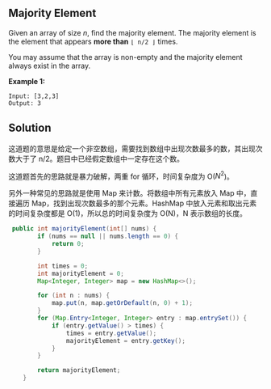 ## Majority Element

Given an array of size *n*, find the majority element. The majority element is the element that appears **more than** `⌊ n/2 ⌋` times.

You may assume that the array is non-empty and the majority element always exist in the array.

**Example 1:**

```
Input: [3,2,3]
Output: 3
```

## Solution

这道题的意思是给定一个非空数组，需要找到数组中出现次数最多的数，其出现次数大于了 n/2。题目中已经假定数组中一定存在这个数。

这道题首先的思路就是暴力破解，两重 for 循环，时间复杂度为 O($N^2$)。

另外一种常见的思路就是使用 Map 来计数。将数组中所有元素放入 Map 中，直接遍历 Map，找到出现次数最多的那个元素。HashMap 中放入元素和取出元素的时间复杂度都是 O(1)，所以总的时间复杂度为 O(N)，N 表示数组的长度。

```java
 public int majorityElement(int[] nums) {
        if (nums == null || nums.length == 0) {
            return 0;
        }

        int times = 0;
        int majorityElement = 0;
        Map<Integer, Integer> map = new HashMap<>();

        for (int n : nums) {
            map.put(n, map.getOrDefault(n, 0) + 1);
        }
        for (Map.Entry<Integer, Integer> entry : map.entrySet()) {
            if (entry.getValue() > times) {
                times = entry.getValue();
                majorityElement = entry.getKey();
            }
        }

        return majorityElement;
    }
```

